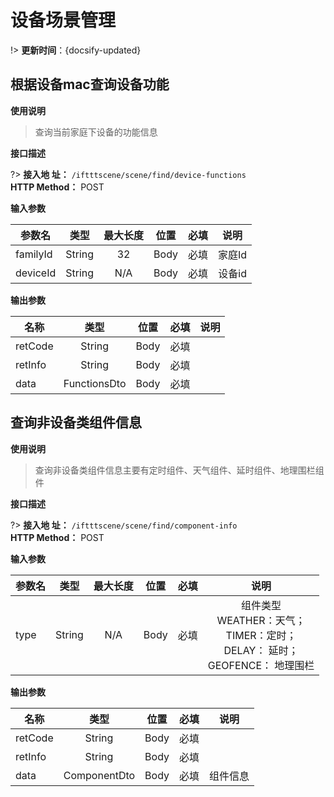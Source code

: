 
# 设备场景管理

!> **更新时间**：{docsify-updated}  


## 根据设备mac查询设备功能

**使用说明**

>查询当前家庭下设备的功能信息
>
**接口描述**

?> **接入地 址：**  `/iftttscene/scene/find/device-functions`  
 **HTTP Method：** POST

**输入参数**  

| 参数名  | 类型    | 最大长度  |位置  | 必填|说明|
| ------- |:------:|:-----:|:----:|:----:|:----:|         
| familyId| String |32| Body| 必填|家庭Id | 
| deviceId| String |N/A| Body| 必填|设备id  | 

**输出参数**  

|   名称      |     类型      | 位置  |必填 |说明|
| ------------- |:----------:|:-----:|:--------:|:---------:|
|  retCode  |String| Body  |必填| &emsp;|
|  retInfo  |String| Body  |必填| &emsp;|
|  data  |FunctionsDto| Body  |必填|&emsp;|



## 查询非设备类组件信息

**使用说明**

>查询非设备类组件信息主要有定时组件、天气组件、延时组件、地理围栏组件


**接口描述**

?> **接入地 址：**  `/iftttscene/scene/find/component-info`  
 **HTTP Method：** POST

**输入参数**  

| 参数名  | 类型    | 最大长度  |位置  | 必填|说明|
| ------- |:------:|:-----:|:----:|:----:|:----:|         
| type| String |N/A| Body| 必填|组件类型</br>WEATHER：天气；</br>TIMER：定时；</br>DELAY： 延时；</br>GEOFENCE： 地理围栏</br>| 


**输出参数**  

|   名称      |     类型      | 位置  |必填 |说明|
| ------------- |:----------:|:-----:|:--------:|:---------:|
|  retCode  |String| Body  |必填| &emsp;|
|  retInfo  |String| Body  |必填| &emsp;|
|  data  |ComponentDto| Body  |必填|组件信息|

